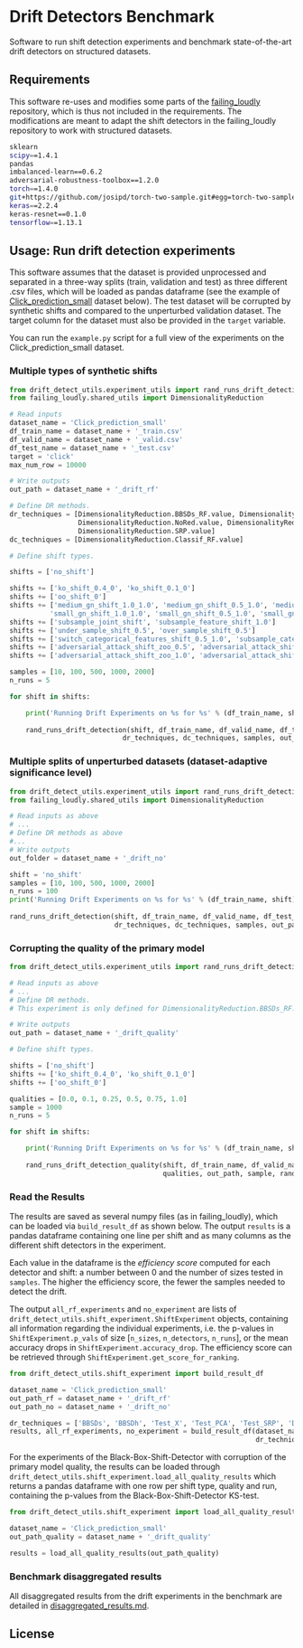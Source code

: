 # Drift Detectors Benchmark

Software to run shift detection experiments and benchmark state-of-the-art drift detectors on structured datasets.

## Requirements

This software re-uses and modifies some parts of the 
[failing_loudly](https://github.com/steverab/failing-loudly/tree/024dda322287de1ddb4b2849957b27936df681dd) 
repository, which is thus not included in the requirements. The modifications are meant to adapt the shift detectors in 
the failing_loudly repository to work with structured datasets. 

```bash
sklearn
scipy==1.4.1
pandas
imbalanced-learn==0.6.2
adversarial-robustness-toolbox==1.2.0
torch==1.4.0
git+https://github.com/josipd/torch-two-sample.git#egg=torch-two-sample
keras==2.2.4
keras-resnet==0.1.0
tensorflow==1.13.1
```

## Usage: Run drift detection experiments

This software assumes that the dataset is provided unprocessed and separated in a three-way splits (train, validation and test) 
as three different .csv files, which will be loaded as pandas dataframe (see the example of [Click_prediction_small](https://www.openml.org/d/1226) 
dataset below). The test dataset will be corrupted by synthetic shifts and compared to the unperturbed validation dataset.
The target column for the dataset must also be provided in the `target` variable.

You can run the `example.py` script for a full view of the experiments on the Click_prediction_small dataset.
 
### Multiple types of synthetic shifts

```python
from drift_detect_utils.experiment_utils import rand_runs_drift_detection
from failing_loudly.shared_utils import DimensionalityReduction

# Read inputs
dataset_name = 'Click_prediction_small'
df_train_name = dataset_name + '_train.csv'
df_valid_name = dataset_name + '_valid.csv'
df_test_name = dataset_name + '_test.csv'
target = 'click'
max_num_row = 10000

# Write outputs
out_path = dataset_name + '_drift_rf'

# Define DR methods.
dr_techniques = [DimensionalityReduction.BBSDs_RF.value, DimensionalityReduction.BBSDh_RF.value, 
                 DimensionalityReduction.NoRed.value, DimensionalityReduction.PCA.value, 
                 DimensionalityReduction.SRP.value]
dc_techniques = [DimensionalityReduction.Classif_RF.value]

# Define shift types.

shifts = ['no_shift']

shifts += ['ko_shift_0.4_0', 'ko_shift_0.1_0']
shifts += ['oo_shift_0']
shifts += ['medium_gn_shift_1.0_1.0', 'medium_gn_shift_0.5_1.0', 'medium_gn_shift_0.5_0.5', 'medium_gn_shift_1.0_0.5',
          'small_gn_shift_1.0_1.0', 'small_gn_shift_0.5_1.0', 'small_gn_shift_0.5_0.5', 'small_gn_shift_1.0_0.5']
shifts += ['subsample_joint_shift', 'subsample_feature_shift_1.0']
shifts += ['under_sample_shift_0.5', 'over_sample_shift_0.5']
shifts += ['switch_categorical_features_shift_0.5_1.0', 'subsample_categorical_feature_shift']
shifts += ['adversarial_attack_shift_zoo_0.5', 'adversarial_attack_shift_boundary_0.5']
shifts += ['adversarial_attack_shift_zoo_1.0', 'adversarial_attack_shift_boundary_1.0']

samples = [10, 100, 500, 1000, 2000]
n_runs = 5

for shift in shifts:

    print('Running Drift Experiments on %s for %s' % (df_train_name, shift))
        
    rand_runs_drift_detection(shift, df_train_name, df_valid_name, df_test_name, target, max_num_row,
                            dr_techniques, dc_techniques, samples, out_path, random_runs=n_runs, sign_level=0.05)       

```

### Multiple splits of unperturbed datasets (dataset-adaptive significance level)

```python
from drift_detect_utils.experiment_utils import rand_runs_drift_detection
from failing_loudly.shared_utils import DimensionalityReduction

# Read inputs as above
# ...
# Define DR methods as above
#...
# Write outputs
out_folder = dataset_name + '_drift_no'

shift = 'no_shift'
samples = [10, 100, 500, 1000, 2000]
n_runs = 100
print('Running Drift Experiments on %s for %s' % (df_train_name, shift))
        
rand_runs_drift_detection(shift, df_train_name, df_valid_name, df_test_name, target, max_num_row,
                          dr_techniques, dc_techniques, samples, out_path, random_runs=n_runs, sign_level=0.05)       

```

### Corrupting the quality of the primary model

```python
from drift_detect_utils.experiment_utils import rand_runs_drift_detection_quality

# Read inputs as above
# ...
# Define DR methods.
# This experiment is only defined for DimensionalityReduction.BBSDs_RF.value

# Write outputs
out_path = dataset_name + '_drift_quality'

# Define shift types.

shifts = ['no_shift']
shifts += ['ko_shift_0.4_0', 'ko_shift_0.1_0']
shifts += ['oo_shift_0']

qualities = [0.0, 0.1, 0.25, 0.5, 0.75, 1.0]
sample = 1000
n_runs = 5

for shift in shifts:

    print('Running Drift Experiments on %s for %s' % (df_train_name, shift))
        
    rand_runs_drift_detection_quality(shift, df_train_name, df_valid_name, df_test_name, target, max_num_row,
                                      qualities, out_path, sample, random_runs=n_runs, sign_level=0.05)       

```

### Read the Results

The results are saved as several numpy files (as in failing_loudly), which can be loaded via `build_result_df` as shown 
below. The output `results` is a pandas dataframe containing one line per shift and as many columns as the different shift 
detectors in the experiment. 

Each value in the dataframe is the *efficiency score* computed for each detector and shift: a number between 0 and the 
number of sizes tested in `samples`. The higher the efficiency score, the fewer the samples needed to detect the drift. 

The output  `all_rf_experiments` and `no_experiment` are lists of `drift_detect_utils.shift_experiment.ShiftExperiment` 
objects, containing all information regarding the individual experiments, i.e. the p-values in `ShiftExperiment.p_vals` 
of size [`n_sizes`, `n_detectors`, `n_runs`], or the mean accuracy drops in `ShiftExperiment.accuracy_drop`.
The efficiency score can be retrieved through `ShiftExperiment.get_score_for_ranking`.

```python
from drift_detect_utils.shift_experiment import build_result_df

dataset_name = 'Click_prediction_small'
out_path_rf = dataset_name + '_drift_rf' 
out_path_no = dataset_name + '_drift_no' 

dr_techniques = ['BBSDs', 'BBSDh', 'Test_X', 'Test_PCA', 'Test_SRP', 'DC']
results, all_rf_experiments, no_experiment = build_result_df(dataset_name, out_path_rf, out_path_no,
                                                             dr_techniques, adapt=True)

```

For the experiments of the Black-Box-Shift-Detector with corruption of the primary model quality, the results can be 
loaded through `drift_detect_utils.shift_experiment.load_all_quality_results` which returns a pandas dataframe with one
row per shift type, quality and run, containing the p-values from the Black-Box-Shift-Detector KS-test. 

```python
from drift_detect_utils.shift_experiment import load_all_quality_results

dataset_name = 'Click_prediction_small'
out_path_quality = dataset_name + '_drift_quality' 

results = load_all_quality_results(out_path_quality)

```

### Benchmark disaggregated results

All disaggregated results from the drift experiments in the benchmark are detailed in [disaggregated_results.md](disaggregated_results.md).

## License
